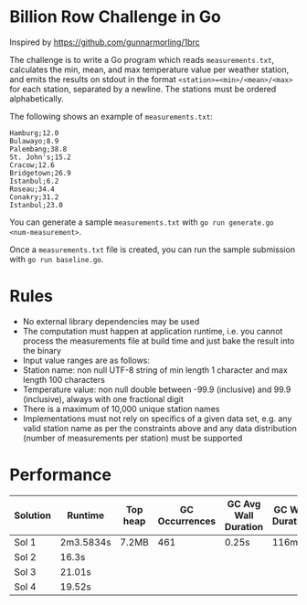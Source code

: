 # Billion Row Challenge in Go

Inspired by https://github.com/gunnarmorling/1brc

The challenge is to write a Go program which reads `measurements.txt`,
calculates the min, mean, and max temperature value per weather station, and
emits the results on stdout in the format `<station>=<min>/<mean>/<max>` for
each station, separated by a newline. The stations must be ordered
alphabetically.

The following shows an example of `measurements.txt`:

```
Hamburg;12.0
Bulawayo;8.9
Palembang;38.8
St. John's;15.2
Cracow;12.6
Bridgetown;26.9
Istanbul;6.2
Roseau;34.4
Conakry;31.2
Istanbul;23.0
```

You can generate a sample `measurements.txt` with
`go run generate.go <num-measurement>`.

Once a `measurements.txt` file is created, you can run the sample submission
with `go run baseline.go`.

# Rules

* No external library dependencies may be used
* The computation must happen at application runtime, i.e. you cannot process
  the measurements file at build time and just bake the result into the binary
* Input value ranges are as follows:
* Station name: non null UTF-8 string of min length 1 character and max
  length 100 characters
* Temperature value: non null double between -99.9 (inclusive) and 99.9
  (inclusive), always with one fractional digit
* There is a maximum of 10,000 unique station names
* Implementations must not rely on specifics of a given data set, e.g. any
  valid station name as per the constraints above and any data distribution
  (number of measurements per station) must be supported

# Performance

| Solution | Runtime   | Top heap | GC Occurrences | GC Avg Wall Duration | GC Wall Duration |  
|----------|-----------|----------|----------------|----------------------|------------------|
| Sol 1    | 2m3.5834s | 7.2MB    | 461            | 0.25s                | 116ms            | 
| Sol 2    | 16.3s     |          |                |                      |                  |
| Sol 3    | 21.01s    |          |                |                      |                  |
| Sol 4    | 19.52s    |          |                |                      |                  |
